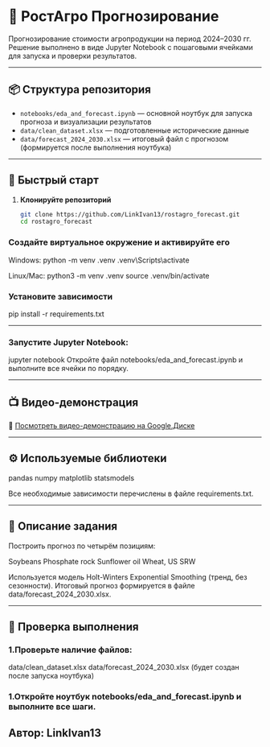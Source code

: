 # 🌾 РостАгро Прогнозирование

Прогнозирование стоимости агропродукции на период 2024–2030 гг.  
Решение выполнено в виде Jupyter Notebook с пошаговыми ячейками для запуска и проверки результатов.

---

## 📦 Структура репозитория

- `notebooks/eda_and_forecast.ipynb` — основной ноутбук для запуска прогноза и визуализации результатов
- `data/clean_dataset.xlsx` — подготовленные исторические данные
- `data/forecast_2024_2030.xlsx` — итоговый файл с прогнозом (формируется после выполнения ноутбука)

---

## 🚀 Быстрый старт

1. **Клонируйте репозиторий**
   ```bash
   git clone https://github.com/LinkIvan13/rostagro_forecast.git
   cd rostagro_forecast
   

### Создайте виртуальное окружение и активируйте его

Windows:
python -m venv .venv
.venv\Scripts\activate

Linux/Mac:
python3 -m venv .venv
source .venv/bin/activate


### Установите зависимости

pip install -r requirements.txt

---

### Запустите Jupyter Notebook:

jupyter notebook
Откройте файл notebooks/eda_and_forecast.ipynb и выполните все ячейки по порядку.

---

## 📺 Видео-демонстрация

🔗 [Посмотреть видео-демонстрацию на Google.Диске](https://drive.google.com/file/d/12EKBdrr6maai9wEN-fTsLLUtGZhSBONZ/view?usp=sharing)

---

## ⚙️ Используемые библиотеки
pandas
numpy
matplotlib
statsmodels

Все необходимые зависимости перечислены в файле requirements.txt.

---

## 📝 Описание задания
Построить прогноз по четырём позициям:

Soybeans
Phosphate rock
Sunflower oil
Wheat, US SRW

Используется модель Holt-Winters Exponential Smoothing (тренд, без сезонности).
Итоговый прогноз формируется в файле data/forecast_2024_2030.xlsx.

---

## 📂 Проверка выполнения

### 1.Проверьте наличие файлов:
data/clean_dataset.xlsx
data/forecast_2024_2030.xlsx (будет создан после запуска ноутбука)

### 1.Откройте ноутбук notebooks/eda_and_forecast.ipynb и выполните все шаги.

## Автор: LinkIvan13